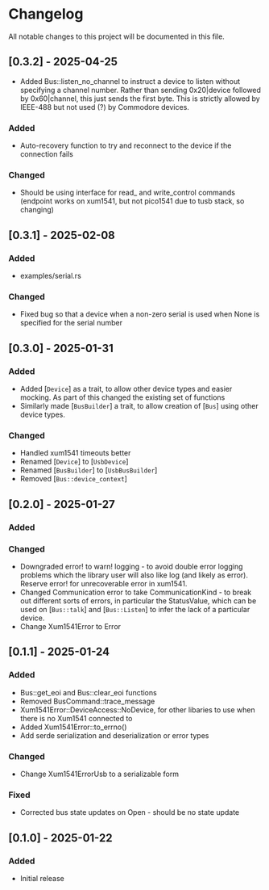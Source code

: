# Changelog
All notable changes to this project will be documented in this file.

## [0.3.2] - 2025-04-25

- Added Bus::listen_no_channel to instruct a device to listen without specifying a channel number.  Rather than sending 0x20|device followed by 0x60|channel, this just sends the first byte.  This is strictly allowed by IEEE-488 but not used (?) by Commodore devices.

### Added
- Auto-recovery function to try and reconnect to the device if the connection fails

### Changed
- Should be using interface for read_ and write_control commands (endpoint works on xum1541, but not pico1541 due to tusb stack, so changing)

## [0.3.1] - 2025-02-08
### Added
- examples/serial.rs

### Changed
- Fixed bug so that a device when a non-zero serial is used when None is specified for the serial number

## [0.3.0] - 2025-01-31
### Added
- Added [`Device`] as a trait, to allow other device types and easier mocking.  As part of this changed the existing set of functions
- Similarly made [`BusBuilder`] a trait, to allow creation of [`Bus`] using other device types.

### Changed
- Handled xum1541 timeouts better
- Renamed [`Device`] to [`UsbDevice`]
- Renamed [`BusBuilder`] to [`UsbBusBuilder`]
- Removed [`Bus::device_context`]

## [0.2.0] - 2025-01-27
### Added

### Changed
- Downgraded error! to warn! logging - to avoid double error logging problems which the library user will also like log (and likely as error).  Reserve error! for unrecoverable error in xum1541.
- Changed Communication error to take CommunicationKind - to break out different sorts of errors, in particular the StatusValue, which can be used
on [`Bus::talk`] and [`Bus::Listen`] to infer the lack of a particular device.
- Change Xum1541Error to Error

## [0.1.1] - 2025-01-24
### Added
- Bus::get_eoi and Bus::clear_eoi functions
- Removed BusCommand::trace_message
- Xum1541Error::DeviceAccess::NoDevice, for other libaries to use when there is no Xum1541 connected to
- Added Xum1541Error::to_errno()
- Add serde serialization and deserialization or error types

### Changed

- Change Xum1541ErrorUsb to a serializable form

### Fixed
- Corrected bus state updates on Open - should be no state update

## [0.1.0] - 2025-01-22
### Added
- Initial release
